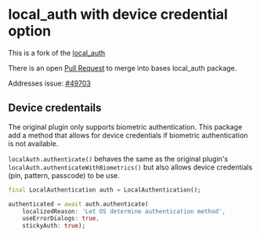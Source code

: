# local_auth with device credential option

This is a fork of the [local_auth](https://github.com/flutter/plugins/tree/master/packages/local_auth)

There is an open [Pull Request](https://github.com/flutter/plugins/pull/2489) to merge into bases local_auth package.

Addresses issue: [#49703](https://github.com/flutter/flutter/issues/49703)

## Device credentails

The original plugin only supports biometric authentication. This package add a method that allows for device credentials if biometric authentication is not available.

`localAuth.authenticate()` behaves the same as the original plugin's `localAuth.authenticateWithBiometrics()` but also allows device credentials (pin, pattern, passcode) to be use.

```dart
final LocalAuthentication auth = LocalAuthentication();

authenticated = await auth.authenticate(
    localizedReason: 'Let OS determine authentication method',
    useErrorDialogs: true,
    stickyAuth: true);
```
